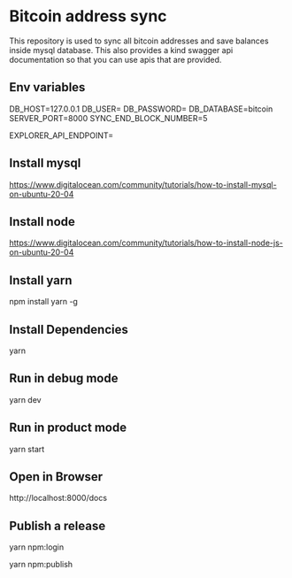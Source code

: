 # Bitcoin address sync
This repository is used to sync all bitcoin addresses and save balances inside mysql database.
This also provides a kind swagger api documentation so that you can use apis that are provided.

## Env variables
DB_HOST=127.0.0.1
DB_USER=
DB_PASSWORD=
DB_DATABASE=bitcoin
SERVER_PORT=8000
SYNC_END_BLOCK_NUMBER=5

EXPLORER_API_ENDPOINT=

## Install mysql
https://www.digitalocean.com/community/tutorials/how-to-install-mysql-on-ubuntu-20-04

## Install node
https://www.digitalocean.com/community/tutorials/how-to-install-node-js-on-ubuntu-20-04
## Install yarn
npm install yarn -g
## Install Dependencies
yarn

## Run in debug mode
yarn dev

## Run in product mode
yarn start

## Open in Browser
http://localhost:8000/docs

## Publish a release
yarn npm:login

yarn npm:publish


 
